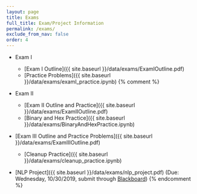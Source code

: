```yaml
---
layout: page
title: Exams 
full_title: Exam/Project Information
permalink: /exams/
exclude_from_nav: false
order: 4
---
```


* Exam I
    - [Exam I Outline]({{ site.baseurl }}/data/exams/ExamIOutline.pdf)
    - [Practice Problems]({{ site.baseurl }}/data/exams/examI_practice.ipynb)
{% comment %}
* Exam II
    - [Exam II Outline and Practice]({{ site.baseurl }}/data/exams/ExamIIOutline.pdf)
    - [Binary and Hex Practice]({{ site.baseurl }}/data/exams/BinaryAndHexPractice.ipynb)
* [Exam III Outline and Practice Problems]({{ site.baseurl }}/data/exams/ExamIIIOutline.pdf)
    * [Cleanup Practice]({{ site.baseurl }}/data/exams/cleanup_practice.ipynb)

* [NLP Project]({{ site.baseurl }}/data/exams/nlp_project.pdf) (Due: Wednesday, 10/30/2019, submit through [Blackboard](http://easternct.blackboard.com))
{% endcomment %}
